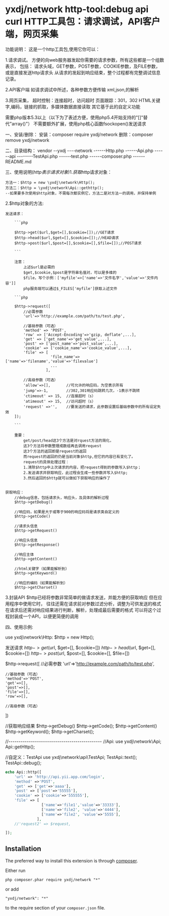 yxdj/network
http-tool:debug api curl
HTTP工具包：请求调试，API客户端，网页采集
=====================================


功能说明：
这是一个http工具包,使用它你可以：

1.请求调试。
方便的向web服务器发起你需要的请求参数，所有这些都是一个组数表示，
包括：
请求头域，GET参数，POST参数，COOKIE参数，及FILE参数，或是直接发送http请求头
从请求的发起到响应结束，整个过程都有完整调试信息记录。

2.API客户端
如请求调试中所述，各种参数方便传输
xml,json,的解析

3.网页采集，
超时控制：连接超时，访问超时
页面跟踪：301，302
HTML关键字,编码，链接的抓取，多媒体数据直接读取
其它基于此的自定义功能



需要php版本5.3以上（以下为了表述方便，使用php5.4开始支持的"[]"替代"array()"）
不需要额外扩展，使用php核心函数fsockopen()发送请求


一、安装/删除：
安装：composer require yxdj/network
删除：composer remove yxdj/network


二、目录结构：
vendor
--yxdj
----network
------Http.php
------Api.php
------api
--------TestApi.php
------test.php
------composer.php
------README.md

三、使用说明($http表示请求对象)
1.获取$http请求对象：

    方法一：$http = new \yxdj\network\Http();
    方法二：$http = \yxdj\network\Api::gethttp();
    --如果要多次使用$http对象，不需每次都实例它，方法二是对方法一的调用，并保持单例

2.$http对象的方法:

    发送请求：
    
        ```php
        
        $http->get($url,$get=[],$cookie=[]);//GET请求
        $http->head($url,$get=[],$cookie=[]);//HEAD请求
        $http->post($url,$post=[],$cookie=[],$file=[]);//POST请求
        
        ```
        
        注意：
            上述$url是必需的
            $get,$cookie,$post是字符串名值对，可以是多维的
            $file，写个示例：['myfile'=>['name'=>'文件名字','value'=>'文件内容']]
            php服务端可以通过$_FILES['myfile']获取上述文件
        
        ```php
        
        $http->request([
            //必需参数
            'url'=>'http://example.com/path/to/test.php',

            //基础参数（可选）
            'method' => 'POST',
            'row' => ['Accept-Encoding'=>'gzip, deflate',...],    
            'get' => ['get_name'=>'get_value',...],
            'post' => ['post_name'=>'post_value',...],
            'cookie' => ['cookie_name'=>'cookie_value',...],    
            'file' => [
                        'file_name'=>['name'=>'filename','value'=>'filevalue']
                        ...
                      ],
            
            //高级参数（可选）
            'allow'=>[],       //可允许的响应码，为空表示所有
            'jump'=>-1,        //302,301响应码跳转几次，-1表示不跳转
            'ctimeout' => 15,  //连接超时（s）
            'atimeout' => 15,  //访问超时（s）
            'request' =>'',    //要发送的请求，此参数设置后基础参数中的所有设定失效
        ]);
        
        ```
        
        重要：
            get/post/head这3个方法是对rquest方法的简化，
            这3个方法将参数整理成数组再去调用request
            这3个方法的返回即是request的返回
            而request的返回的仍是当前对象$http,但它的内容已有变化了。
            request的具体处理过程：
            1.清除$http中上次请求的内容，把request得到的参数写入$http；
            2.发送请求并获取响应，此过程会生成一些参数并写入$http;
            3.然后返回的$http就可以做如下获取响应的操作了
        
        
    获取响应：
        //debug信息，包括请求头，响应头，及具体的解析过程
        $http->getDebug()
        
        //响应码，如果是大于或等于900的响应码将是请求类自定义的
        $http->getCode()
        
        //请求头信息
        $http->getRequest()
        
        //响应头信息
        $http->getResponse()
        
        //响应主体
        $http->getContent()
        
        //html关键字（如果能解析到）
        $http->getKeyword()
        
        //响应的编码（如果能解析到）
        $http->getCharset() 
        
3.封装API
    $http已经将参数非常简单的做请求发送，并能方便的获取响应
    但在应用程序中使用它时，
    往往还需在请求前对参数过滤分析，调整为可供发送的格式
    在请求后还需对响应结果进行判断，解析，处理成最后需要的格式
    可以将这个过程封装成一个API，以便更简便的调用


四、使用示例:


use yxdj\network\Http:
$http = new Http();

发送请求
$http->get($url, $get=[], $cookie=[])
$http->head($url, $get=[], $cookie=[])
$http->post($url, $post=[], $cookie=[], $file=[])

$http->request([
    //必需参数
    'url'=>'http://example.com/path/to/test.php',

    //基础参数（可选）
    'method'=>'POST',
    'get'=>[],
    'post'=>[],
    'file'=>[],
    'row'=>[],
    
    //高级参数（可选）
    
])

//获取响应结果
$http->getDebug()
$http->getCode();
$http->getContent()
$http->getKeyword();
$http->getCharset();

//----------------------------------------------
//Api:
use yxdj\network\Api;
Api::getHttp();

//自定义：TestApi
use yxdj\network\api\TestApi;
TestApi::text();
TestApi::debug();






```php
echo Api::http([
    'url' => 'http://api.yii.app.com/login',
    'method' =>'POST',
    'get' => ['get'=>'aaaa'],
    'post' => ['post'=>'55555'],
    'cookie' => ['cookie'=>'555555'],
    'file' => [
                ['name'=>'file1','value'=>'33333'],
                ['name'=>'file2', 'value'=>'4444'],
                ['name'=>'file2', 'value'=>'5555'],
              ],
    //'request2' => $request,

]);
```


Installation
------------

The preferred way to install this extension is through [composer](http://getcomposer.org/download/).

Either run

```
php composer.phar require yxdj/network "*"
```

or add

```
"yxdj/network": "*"
```

to the require section of your `composer.json` file.

